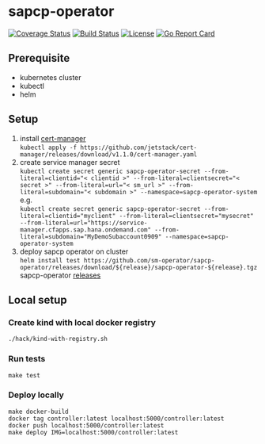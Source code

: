 # sapcp-operator
[![Coverage Status](https://coveralls.io/repos/github/sm-operator/sapcp-operator/badge.svg?branch=master&service=github)](https://coveralls.io/github/sm-operator/sapcp-operator?branch=master)
[![Build Status](https://github.com/sm-operator/sapcp-operator/workflows/Go/badge.svg)](https://github.com/sm-operator/sapcp-operator/actions)
[![License](https://img.shields.io/badge/License-Apache%202.0-blue.svg)](https://github.com/sm-operator/sapcp-operator/blob/master/LICENSE)
[![Go Report Card](https://goreportcard.com/badge/github.com/sm-operator/sapcp-operator)](https://goreportcard.com/report/github.com/sm-operator/sapcp-operator)

## Prerequisite
- kubernetes cluster
- kubectl
- helm

## Setup
1. install [cert-manager](https://cert-manager.io/docs/installation/kubernetes)</br>
`kubectl apply -f https://github.com/jetstack/cert-manager/releases/download/v1.1.0/cert-manager.yaml` </br>
2. create service manager secret</br>
`kubectl create secret generic sapcp-operator-secret --from-literal=clientid="< clientid >" --from-literal=clientsecret="< secret >" --from-literal=url="< sm_url >" --from-literal=subdomain="< subdomain >" --namespace=sapcp-operator-system` </br>
e.g.</br>
`kubectl create secret generic sapcp-operator-secret --from-literal=clientid="myclient" --from-literal=clientsecret="mysecret" --from-literal=url="https://service-manager.cfapps.sap.hana.ondemand.com" --from-literal=subdomain="MyDemoSubaccount0909" --namespace=sapcp-operator-system` </br>
3. deploy sapcp operator on cluster</br>
`helm install test https://github.com/sm-operator/sapcp-operator/releases/download/${release}/sapcp-operator-${release}.tgz` </br>
sapcp-operator [releases](https://github.com/sm-operator/sapcp-operator/releases)


## Local setup
### Create kind with local docker registry
`./hack/kind-with-registry.sh`

### Run tests
`make test`

### Deploy locally
`make docker-build` </br>
`docker tag controller:latest localhost:5000/controller:latest` </br>
`docker push localhost:5000/controller:latest` </br>
`make deploy IMG=localhost:5000/controller:latest` </br>

